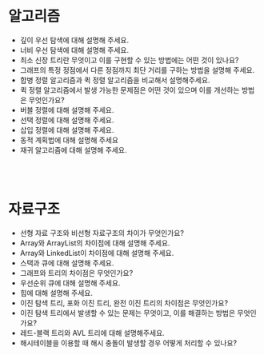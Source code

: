 # 알고리즘
- 깊이 우선 탐색에 대해 설명해 주세요.
- 너비 우선 탐색에 대해 설명해 주세요.
- 최소 신장 트리란 무엇이고 이를 구현할 수 있는 방법에는 어떤 것이 있나요?
- 그래프의 특정 정점에서 다른 정점까지 최단 거리를 구하는 방법을 설명해 주세요.
- 합병 정렬 알고리즘과 퀵 정렬 알고리즘을 비교해서 설명해주세요.
- 퀵 정렬 알고리즘에서 발생 가능한 문제점은 어떤 것이 있으며 이를 개선하는 방법은 무엇인가요?
- 버블 정렬에 대해 설명해 주세요.
- 선택 정렬에 대해 설명해 주세요.
- 삽입 정렬에 대해 설명해 주세요.
- 동적 계획법에 대해 설명해 주세요
- 재귀 알고리즘에 대해 설명해 주세요.

<br>
<br>

# 자료구조

- 선형 자료 구조와 비선형 자료구조의 차이가 무엇인가요?
- Array와 ArrayList의 차이점에 대해 설명해 주세요.
- Array와 LinkedList이 차이점에 대해 설명해 주세요.
- 스택과 큐에 대해 설명해 주세요.
- 그래프와 트리의 차이점은 무엇인가요?
- 우선순위 큐에 대해 설명해 주세요.
- 힙에 대해 설명해 주세요.
- 이진 탐색 트리, 포화 이진 트리, 완전 이진 트리의 차이점은 무엇인가요?
- 이진 탐색 트리에서 발생할 수 있는 문제는 무엇이고, 이를 해결하는 방법은 무엇인가요?
- 레드-블랙 트리와 AVL 트리에 대해 설명해주세요.
- 해시테이블을 이용할 때 해시 충돌이 발생할 경우 어떻게 처리할 수 있나요?


<br>
<br>
